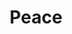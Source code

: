 ---
pid: llp213
title: Peace
location_transcription: New York
coordinates: "[-73.95620728027, 40.716454019629]"
zipcode: '19102'
gen_neighborhood: Center City
neighborhood: Rittenhouse Square,Avenue of The Arts
outside_phl: 
age: '12'
age_range: 6-13
instagram: 
image_file_name: llp_213.jpg
proposal_transcription: 
topic: Inclusivity,Pop Culture,Violence
topic_summary: 0, 0, 0
type: Sculpture Statue
keywords_other: peace, s, superman s, stutty s
credit: Hafiza El
image_labels: 
twitter: 
facebook: 
permalink: "/monuments/llp213/"
layout: item-page
---